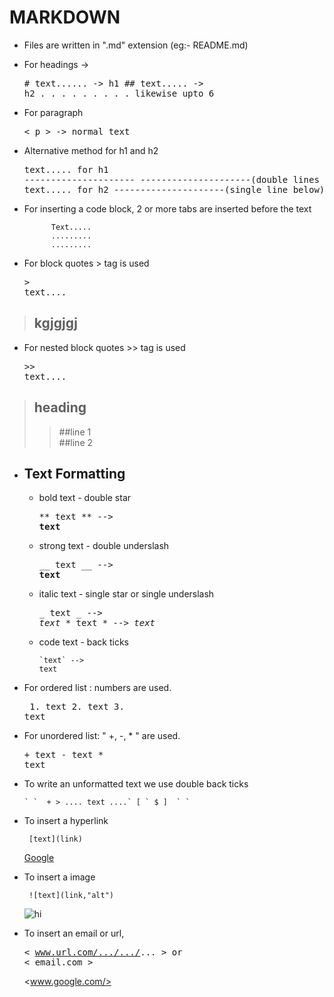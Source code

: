 # MARKDOWN

+ Files are written in ".md" extension (eg:- README.md)
+ For headings -> 
        <pre># text......    -> h1
        ## text.....    -> h2
        .   .   .
        .   .   .
        .   .   .
        likewise upto 6</pre>   

+ For paragraph <pre>< p > -> normal text</pre>
+ Alternative method for h1 and h2 <pre>text..... for h1
        ---------------------
        ---------------------(double lines below)
        text..... for h2
        ---------------------(single line below)
        </pre>
+ For inserting a code block, 2 or more tabs are inserted before the text

            Text.....
            .........
            .........

+ For block quotes > tag is used <pre>> text....</pre>
>   ## kgjgjgj
+ For nested block quotes >> tag is used <pre>>> text....</pre>
> ## heading
>> ##line 1<br>
>> ##line 2

+ ## Text Formatting
    + bold text - double star <pre>** text ** --> **text**</pre>
    + strong text - double underslash <pre>__ text __ --> __text__</pre>
    + italic text - single star or single underslash <pre>_ text _ --> _text_
            * text * --> *text*
    + code text - back ticks<pre>`` `text` --> `` `text`</pre> 
+ For ordered list : numbers are used.<pre>
        1. text
        2. text
        3. text</pre>
+ For unordered list: " +, -, * " are used.
        <pre>+ text
        - text
        * text</pre>
+ To write an unformatted text we use double back ticks <pre>`` ` `  + > .... text ....` [ ` $ ]  ` ` ``</pre>
+ To insert a hyperlink<pre>``  [text](link) ``</pre>
[Google]('www.google.com')
+ To insert a image<pre>``  ![text](link,"alt") ``</pre>
![hi](link,"alt")

+ To insert an email or url,<pre>< www.url.com/.../.../... > or < email.com ></pre>
<www.google.com/>
